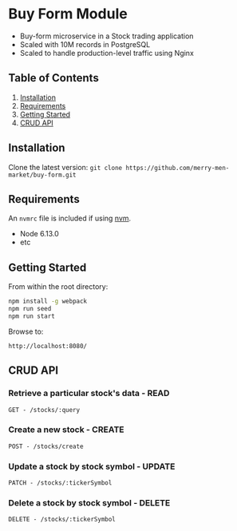 # Buy Form Module

- Buy-form microservice in a Stock trading application 
- Scaled with 10M records in PostgreSQL
- Scaled to handle production-level traffic using Nginx

## Table of Contents

1. [Installation](#Installation)
1. [Requirements](#requirements)
1. [Getting Started](#getting-started)
1. [CRUD API](#crud-api)

## Installation

Clone the latest version: 
`git clone https://github.com/merry-men-market/buy-form.git`

## Requirements

An `nvmrc` file is included if using [nvm](https://github.com/creationix/nvm).

- Node 6.13.0
- etc

## Getting Started
From within the root directory:

```sh
npm install -g webpack
npm run seed
npm run start
```

Browse to: 

``http://localhost:8080/``

## CRUD API
### Retrieve a particular stock's data - READ
``
GET - /stocks/:query
``

### Create a new stock - CREATE
``
POST - /stocks/create
``

### Update a stock by stock symbol - UPDATE
``
PATCH - /stocks/:tickerSymbol
``

### Delete a stock by stock symbol - DELETE
``
DELETE - /stocks/:tickerSymbol
``
